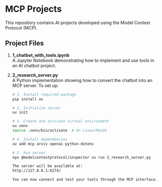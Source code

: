# MCP Projects

This repository contains AI projects developed using the Model Context Protocol (MCP).

## Project Files

1. **1_chatbot_with_tools.ipynb**  
   A Jupyter Notebook demonstrating how to implement and use tools in an AI chatbot project.

2. **2_research_server.py**  
   A Python implementation showing how to convert the chatbot into an MCP server. To set up:

   ```bash
   # 1. Install required package
   pip install uv

   # 2. Initialize server
   uv init

   # 3. Create and activate virtual environment
   uv venv
   source .venv/bin/activate  # On Linux/MacOS

   # 4. Install dependencies
   uv add mcp arxiv openai python-dotenv

   # 5. Run server
   npx @modelcontextprotocol/inspector uv run 2_research_server.py

   The server will be available at:
   http://127.0.0.1:6274/

   You can now connect and test your tools through the MCP interface.
   ```

